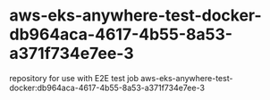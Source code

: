 # aws-eks-anywhere-test-docker-db964aca-4617-4b55-8a53-a371f734e7ee-3
repository for use with E2E test job aws-eks-anywhere-test-docker:db964aca-4617-4b55-8a53-a371f734e7ee-3
